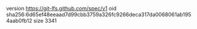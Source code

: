 version https://git-lfs.github.com/spec/v1
oid sha256:6d65ef48eeaad7d99cbb3759a326fc9266deca317da0068061ab1954aab0fb12
size 3341
